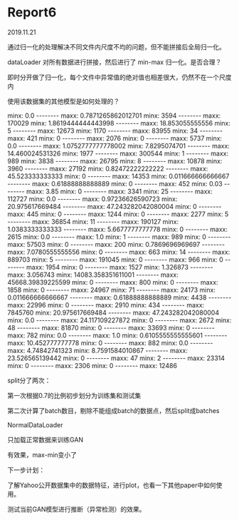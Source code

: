 # Report6

2019.11.21

通过归一化的处理解决不同文件内尺度不均的问题，但不能拼接后全局归一化。



dataLoader 对所有数据进行拼接，然后进行了 min-max 归一化。是否合理？

即时分开做了归一化，每个文件中异常值的绝对值也相差很大，仍然不在一个尺度内

使用该数据集的其他模型是如何处理的？

minx: 0.0 -------- maxx: 0.7871265862012701
minx: 3594 -------- maxx: 170029
minx: 1.8619444444443998 -------- maxx: 18.853055555556
minx: 5 -------- maxx: 12673
minx: 1170 -------- maxx: 83955
minx: 34 -------- maxx: 421
minx: 0 -------- maxx: 2076
minx: 0 -------- maxx: 5737
minx: 0.0 -------- maxx: 1.0752777777778002
minx: 7.8295074701 -------- maxx: 14.460024531326
minx: 1977 -------- maxx: 300544
minx: 1 -------- maxx: 989
minx: 3838 -------- maxx: 26795
minx: 8 -------- maxx: 10878
minx: 3960 -------- maxx: 27192
minx: 0.82472222222222 -------- maxx: 45.523333333333
minx: 0 -------- maxx: 14353
minx: 0.011666666666667 -------- maxx: 0.61888888888889
minx: 0 -------- maxx: 452
minx: 0.03 -------- maxx: 3.85
minx: 0 -------- maxx: 3341
minx: 25 -------- maxx: 112727
minx: 0.0 -------- maxx: 0.97236626590723
minx: 20.975617669484 -------- maxx: 47.243282042080004
minx: 0 -------- maxx: 445
minx: 0 -------- maxx: 1244
minx: 0 -------- maxx: 2277
minx: 5 -------- maxx: 36854
minx: 11 -------- maxx: 190127
minx: 1.0383333333333 -------- maxx: 5.6677777777778
minx: 0 -------- maxx: 2615
minx: 0.0 -------- maxx: 1.0
minx: 1 -------- maxx: 989
minx: 0 -------- maxx: 57503
minx: 0 -------- maxx: 200
minx: 0.7869696969697 -------- maxx: 7.0780555555556
minx: 0 -------- maxx: 663
minx: 14 -------- maxx: 889703
minx: 5 -------- maxx: 191045
minx: 0 -------- maxx: 966
minx: 0 -------- maxx: 1954
minx: 0 -------- maxx: 1527
minx: 1.326873 -------- maxx: 3.056743
minx: 14083.358351611001 -------- maxx: 45668.39839225599
minx: 0 -------- maxx: 800
minx: 0 -------- maxx: 1858
minx: 0 -------- maxx: 24967
minx: 71 -------- maxx: 24173
minx: 0.011666666666667 -------- maxx: 0.61888888888889
minx: 4438 -------- maxx: 22996
minx: 0 -------- maxx: 2910
minx: 434 -------- maxx: 7845760
minx: 20.975617669484 -------- maxx: 47.243282042080004
minx: 0.0 -------- maxx: 24.117109227872
minx: 0 -------- maxx: 2672
minx: 48 -------- maxx: 81870
minx: 0 -------- maxx: 33693
minx: 0 -------- maxx: 782
minx: 0.0 -------- maxx: 1.0
minx: 0.6105555555555601 -------- maxx: 10.452777777778
minx: 0 -------- maxx: 882
minx: 0.0 -------- maxx: 4.74842741323
minx: 8.7591584010867 -------- maxx: 23.526565139442
minx: 0 -------- maxx: 47
minx: 2 -------- maxx: 23314
minx: 0 -------- maxx: 2306
minx: 0 -------- maxx: 12486



split分了两次：

第一次根据0.7的比例初步划分为训练集和测试集

第二次计算了batch数目，剔除不能组成batch的数据点，然后split成batches



NormalDataLoader

只加载正常数据来训练GAN

有效果，max-min变小了



下一步计划：

了解Yahoo公开数据集中的数据特征，进行plot，也看一下其他paper中如何使用。

测试当前GAN模型进行推断（异常检测）的效果。